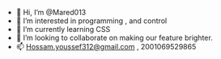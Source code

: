 - 👋 Hi, I’m @Mared013
- 👀 I’m interested in programming , and control
- 🌱 I’m currently learning CSS
- 💞️ I’m looking to collaborate on making our feature brighter.
- 📫 Hossam.youssef312@gmail.com , 2001069529865
<!---
Mared013/Mared013 is a ✨ special ✨ repository because its `README.md` (this file) appears on your GitHub profile.
You can click the Preview link to take a look at your changes.
--->
